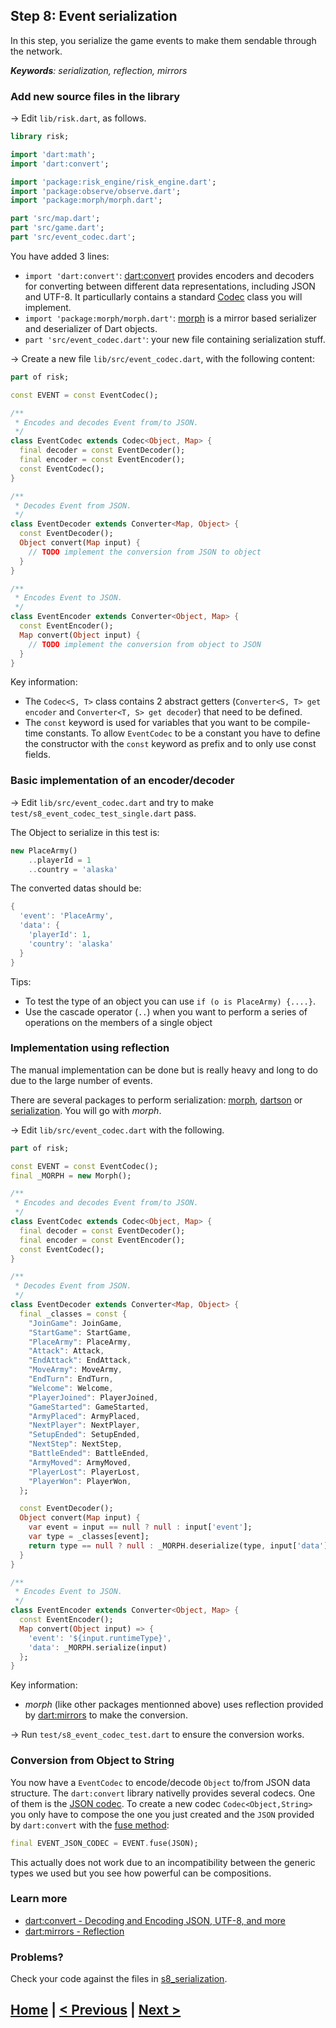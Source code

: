 ## Step 8: Event serialization

In this step, you serialize the game events to make them sendable through the network.

_**Keywords**: serialization, reflection, mirrors_

### Add new source files in the library

&rarr; Edit `lib/risk.dart`, as follows.

```dart
library risk;

import 'dart:math';
import 'dart:convert';

import 'package:risk_engine/risk_engine.dart';
import 'package:observe/observe.dart';
import 'package:morph/morph.dart';

part 'src/map.dart';
part 'src/game.dart';
part 'src/event_codec.dart';
```

You have added 3 lines:
* `import 'dart:convert'`: [dart:convert](https://api.dartlang.org/apidocs/channels/stable/dartdoc-viewer/dart-convert) provides encoders and decoders for converting between different data representations, including JSON and UTF-8. It particullarly contains a standard [Codec](https://api.dartlang.org/apidocs/channels/stable/dartdoc-viewer/dart-convert.Codec) class you will implement.
* `import 'package:morph/morph.dart'`: [morph](http://pub.dartlang.org/packages/morph) is a mirror based serializer and deserializer of Dart objects.
* `part 'src/event_codec.dart'`: your new file containing serialization stuff.

&rarr; Create a new file `lib/src/event_codec.dart`, with the following content:

```dart
part of risk;

const EVENT = const EventCodec();

/**
 * Encodes and decodes Event from/to JSON.
 */
class EventCodec extends Codec<Object, Map> {
  final decoder = const EventDecoder();
  final encoder = const EventEncoder();
  const EventCodec();
}

/**
 * Decodes Event from JSON.
 */
class EventDecoder extends Converter<Map, Object> {
  const EventDecoder();
  Object convert(Map input) {
    // TODO implement the conversion from JSON to object
  }
}

/**
 * Encodes Event to JSON.
 */
class EventEncoder extends Converter<Object, Map> {
  const EventEncoder();
  Map convert(Object input) {
    // TODO implement the conversion from object to JSON
  }
}
```

Key information:
* The `Codec<S, T>` class contains 2 abstract getters (`Converter<S, T> get encoder` and `Converter<T, S> get decoder`) that need to be defined.
* The `const` keyword is used for variables that you want to be compile-time constants. To allow `EventCodec` to be a constant you have to define the constructor with the `const` keyword as prefix and to only use const fields.

### Basic implementation of an encoder/decoder

&rarr; Edit `lib/src/event_codec.dart` and try to make `test/s8_event_codec_test_single.dart` pass.

The Object to serialize in this test is:

```dart
new PlaceArmy()
    ..playerId = 1
    ..country = 'alaska'
```

The converted datas should be:

```dart
{
  'event': 'PlaceArmy',
  'data': {
    'playerId': 1,
    'country': 'alaska'
  }
}
```

Tips:
* To test the type of an object you can use `if (o is PlaceArmy) {....}`.
* Use the cascade operator (`..`) when you want to perform a series of operations on the members of a single object

### Implementation using reflection

The manual implementation can be done but is really heavy and long to do due to the large number of events.

There are several packages to perform serialization: [morph](http://pub.dartlang.org/packages/morph), [dartson](http://pub.dartlang.org/packages/dartson) or [serialization](http://pub.dartlang.org/packages/serialization). You will go with _morph_.

&rarr; Edit `lib/src/event_codec.dart` with the following.

```dart
part of risk;

const EVENT = const EventCodec();
final _MORPH = new Morph();

/**
 * Encodes and decodes Event from/to JSON.
 */
class EventCodec extends Codec<Object, Map> {
  final decoder = const EventDecoder();
  final encoder = const EventEncoder();
  const EventCodec();
}

/**
 * Decodes Event from JSON.
 */
class EventDecoder extends Converter<Map, Object> {
  final _classes = const {
    "JoinGame": JoinGame,
    "StartGame": StartGame,
    "PlaceArmy": PlaceArmy,
    "Attack": Attack,
    "EndAttack": EndAttack,
    "MoveArmy": MoveArmy,
    "EndTurn": EndTurn,
    "Welcome": Welcome,
    "PlayerJoined": PlayerJoined,
    "GameStarted": GameStarted,
    "ArmyPlaced": ArmyPlaced,
    "NextPlayer": NextPlayer,
    "SetupEnded": SetupEnded,
    "NextStep": NextStep,
    "BattleEnded": BattleEnded,
    "ArmyMoved": ArmyMoved,
    "PlayerLost": PlayerLost,
    "PlayerWon": PlayerWon,
  };

  const EventDecoder();
  Object convert(Map input) {
    var event = input == null ? null : input['event'];
    var type = _classes[event];
    return type == null ? null : _MORPH.deserialize(type, input['data']);
  }
}

/**
 * Encodes Event to JSON.
 */
class EventEncoder extends Converter<Object, Map> {
  const EventEncoder();
  Map convert(Object input) => {
    'event': '${input.runtimeType}',
    'data': _MORPH.serialize(input)
  };
}
```

Key information:
* _morph_ (like other packages mentionned above) uses reflection provided by [dart:mirrors](https://api.dartlang.org/apidocs/channels/stable/dartdoc-viewer/dart-mirrors) to make the conversion.

&rarr; Run `test/s8_event_codec_test.dart` to ensure the conversion works.

### Conversion from Object to String

You now have a `EventCodec` to encode/decode `Object` to/from JSON data structure.
The `dart:convert` library nativelly provides several codecs. One of them is the [JSON codec](https://api.dartlang.org/apidocs/channels/stable/dartdoc-viewer/dart-convert#id_JSON).
To create a new codec `Codec<Object,String>` you only have to compose the one you just created and the `JSON` provided by `dart:convert` with the [fuse method](https://api.dartlang.org/apidocs/channels/stable/dartdoc-viewer/dart-convert.Codec#id_fuse):

```dart
final EVENT_JSON_CODEC = EVENT.fuse(JSON);
```

This actually does not work due to an incompatibility between the generic types we used but you see how powerful can be compositions.

### Learn more
 - [dart:convert - Decoding and Encoding JSON, UTF-8, and more](https://www.dartlang.org/docs/dart-up-and-running/contents/ch03.html#ch03-dart-convert)
 - [dart:mirrors - Reflection](https://www.dartlang.org/docs/dart-up-and-running/contents/ch03.html#ch03-mirrors)
 
### Problems?
Check your code against the files in [s8_serialization](../samples/s8_serialization).

## [Home](../README.md#code-lab-polymerdart) | [< Previous](step-7.md#step-7-player-enrollment) | [Next >](step-9.md#step-9-server-side)

